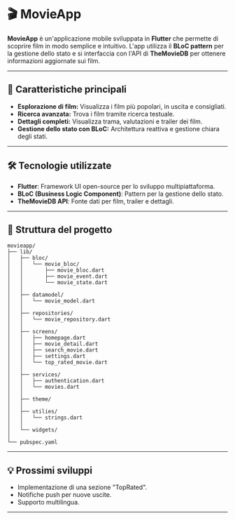 # 🎬 **MovieApp**

**MovieApp** è un'applicazione mobile sviluppata in **Flutter** che permette di scoprire film in modo semplice e intuitivo. L'app utilizza il **BLoC pattern** per la gestione dello stato e si interfaccia con l'API di **TheMovieDB** per ottenere informazioni aggiornate sui film.

---

## 🚀 **Caratteristiche principali**
- **Esplorazione di film:** Visualizza i film più popolari, in uscita e consigliati.
- **Ricerca avanzata:** Trova i film tramite ricerca testuale.
- **Dettagli completi:** Visualizza trama, valutazioni e trailer dei film.
- **Gestione dello stato con BLoC:** Architettura reattiva e gestione chiara degli stati.

---

## 🛠 **Tecnologie utilizzate**
- **Flutter**: Framework UI open-source per lo sviluppo multipiattaforma.
- **BLoC (Business Logic Component)**: Pattern per la gestione dello stato.
- **TheMovieDB API**: Fonte dati per film, trailer e dettagli.

---

## 📂 **Struttura del progetto**
```
movieapp/
├── lib/
│   ├── bloc/
│   │   └── movie_bloc/                 
│   │       ├── movie_bloc.dart    
│   │       ├── movie_event.dart
│   │       └── movie_state.dart     
│   │           
│   ├── datamodel/
│   │   └── movie_model.dart        
│   │
│   ├── repositories/
│   │   └── movie_repository.dart 
│   │
│   ├── screens/
│   │   ├── homepage.dart          
│   │   ├── movie_detail.dart      
│   │   ├── search_movie.dart        
│   │   ├── settings.dart           
│   │   └── top_rated_movie.dart           
│   │
│   ├── services/
│   │   ├── authentication.dart      
│   │   └── movies.dart   
│   │
│   ├── theme/
│   │
│   ├── utilies/
│   │   └── strings.dart
│   │
│   └── widgets/
│
└── pubspec.yaml                  
```

---

## 💡 **Prossimi sviluppi**
- Implementazione di una sezione "TopRated".
- Notifiche push per nuove uscite.
- Supporto multilingua.

---
